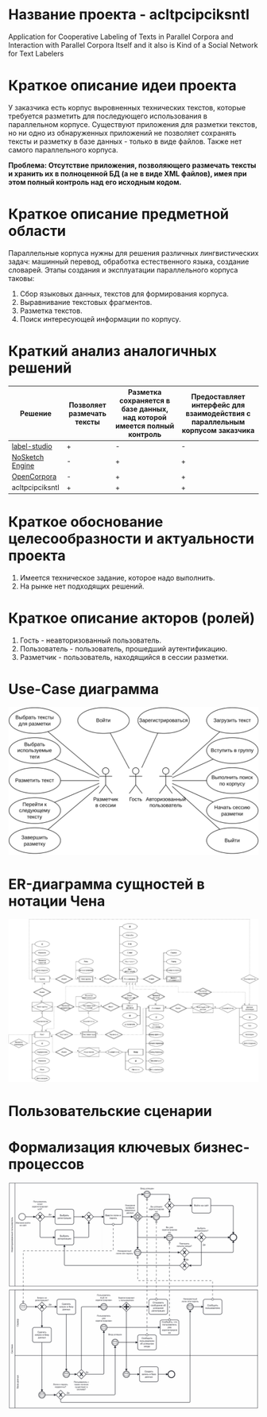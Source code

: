 <!-- # Название проекта -->

# Название проекта - acltpcipciksntl

Application for Cooperative Labeling of Texts in Parallel Corpora and Interaction with Parallel Corpora Itself and it also is Kind of a Social Network for Text Labelers

<!-- АРМ разметчика параллельного корпуса технических текстов. -->

# Краткое описание идеи проекта
<!-- 1 абзац, 3 предложения -->

У заказчика есть корпус выровненных технических текстов, которые требуется разметить для последующего использования в параллельном корпусе.
Существуют приложения для разметки текстов, но ни одно из обнаруженных приложений не позволяет сохранять тексты и разметку в базе данных - только в виде файлов.
Также нет самого параллельного корпуса.

**Проблема: Отсутствие приложения, позволяющего размечать тексты и хранить их в полноценной БД (а не в виде XML файлов), имея при этом полный контроль над его исходным кодом.**

# Краткое описание предметной области
<!-- 1 абзац -->

Параллельные корпуса нужны для решения различных лингвистических задач: машинный перевод, обработка естественного языка, создание словарей.
Этапы создания и эксплуатации параллельного корпуса таковы:
1. Сбор языковых данных, текстов для формирования корпуса.
2. Выравнивание текстовых фрагментов.
3. Разметка текстов.
4. Поиск интересующей информации по корпусу.

# Краткий анализ аналогичных решений
<!-- 1 таблица, 3 критерия -->

| Решение | Позволяет размечать тексты | Разметка сохраняется в базе данных, над которой имеется полный контроль | Предоставляет интерфейс для взаимодействия с параллельным корпусом заказчика |
| - | - | - | - |
| [label-studio](https://labelstud.io/) | + | - | - |
| [NoSketch Engine](https://nlp.fi.muni.cz/trac/noske) | - | + | + |
| [OpenCorpora](https://opencorpora.org/) | - | + | + |
| acltpcipciksntl | + | + | + |

# Краткое обоснование целесообразности и актуальности проекта
<!-- 1 абзац -->

1. Имеется техническое задание, которое надо выполнить.
2. На рынке нет подходящих решений.

# Краткое описание акторов (ролей)

1. Гость - неавторизованный пользователь.
2. Пользователь - пользователь, прошедший аутентификацию.
3. Разметчик - пользователь, находящийся в сессии разметки.

# Use-Case диаграмма
![Use-Case диаграмма](diag/use-case-1.png)

# ER-диаграмма сущностей в нотации Чена
![ER-диаграмма сущностей в нотации Чена](diag/chen-erd-1.png)

# Пользовательские сценарии
<!-- не менее 3 типовых сценариев, в текстовом виде, расписанных по шагам, для разных акторов -->

<!-- TODO -->

# Формализация ключевых бизнес-процессов
<!-- либо один основной комплексный бизнес процесс, либо 3-4 декомпозированных, небольших, используя BPMN-нотацию -->
![Процесс аутентификации пользователя](diag/auth-bpmn-1.png)
